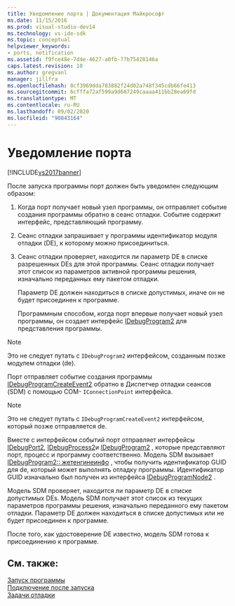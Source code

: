 ```yaml
---
title: Уведомление порта | Документация Майкрософт
ms.date: 11/15/2016
ms.prod: visual-studio-dev14
ms.technology: vs-ide-sdk
ms.topic: conceptual
helpviewer_keywords:
- ports, notification
ms.assetid: f9fce48e-7d4e-4627-a0fb-77b75428146a
caps.latest.revision: 10
ms.author: gregvanl
manager: jillfra
ms.openlocfilehash: 8cf3969dda783882f24d02a748f345cdb66fe413
ms.sourcegitcommit: 6cfffa72af599a9d667249caaaa411bb28ea69fd
ms.translationtype: MT
ms.contentlocale: ru-RU
ms.lasthandoff: 09/02/2020
ms.locfileid: "90843164"
---
```

# <a name="notifying-the-port"></a>Уведомление порта
[!INCLUDE[vs2017banner](../../includes/vs2017banner.md)]

После запуска программы порт должен быть уведомлен следующим образом:  
  
1. Когда порт получает новый узел программы, он отправляет событие создания программы обратно в сеанс отладки. Событие содержит интерфейс, представляющий программу.  
  
2. Сеанс отладки запрашивает у программы идентификатор модуля отладки (DE), к которому можно присоединиться.  
  
3. Сеанс отладки проверяет, находится ли параметр DE в списке разрешенных DEs для этой программы. Сеанс отладки получает этот список из параметров активной программы решения, изначально переданных ему пакетом отладки.  
  
    Параметр DE должен находиться в списке допустимых, иначе он не будет присоединен к программе.  
  
   Программным способом, когда порт впервые получает новый узел программы, он создает интерфейс [IDebugProgram2](../../extensibility/debugger/reference/idebugprogram2.md) для представления программы.  
  
> [!NOTE]
> Это не следует путать с `IDebugProgram2` интерфейсом, созданным позже модулем отладки (de).  
  
 Порт отправляет событие создания программы [IDebugProgramCreateEvent2](../../extensibility/debugger/reference/idebugprogramcreateevent2.md) обратно в Диспетчер отладки сеансов (SDM) с помощью COM- `IConnectionPoint` интерфейса.  
  
> [!NOTE]
> Это не следует путать с `IDebugProgramCreateEvent2` интерфейсом, который позже отправляется de.  
  
 Вместе с интерфейсом событий порт отправляет интерфейсы [IDebugPort2](../../extensibility/debugger/reference/idebugport2.md), [IDebugProcess2](../../extensibility/debugger/reference/idebugprocess2.md)и [IDebugProgram2](../../extensibility/debugger/reference/idebugprogram2.md) , которые представляют порт, процесс и программу соответственно. Модель SDM вызывает [IDebugProgram2:: жетенгинеинфо](../../extensibility/debugger/reference/idebugprogram2-getengineinfo.md) , чтобы получить идентификатор GUID для de, который может выполнять отладку программы. Идентификатор GUID изначально был получен из интерфейса [IDebugProgramNode2](../../extensibility/debugger/reference/idebugprogramnode2.md) .  
  
 Модель SDM проверяет, находится ли параметр DE в списке допустимых DEs. Модель SDM получает этот список из текущих параметров программы решения, изначально переданного ему пакетом отладки. Параметр DE должен находиться в списке допустимых или не будет присоединен к программе.  
  
 После того, как удостоверение DE известно, модель SDM готова к присоединению к программе.  
  
## <a name="see-also"></a>См. также:  
 [Запуск программы](../../extensibility/debugger/launching-a-program.md)   
 [Подключение после запуска](../../extensibility/debugger/attaching-after-a-launch.md)   
 [Задачи отладки](../../extensibility/debugger/debugging-tasks.md)

